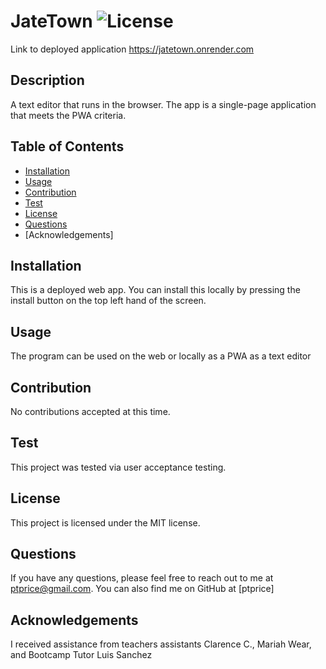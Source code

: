 
# JateTown ![License](https://img.shields.io/badge/License-MIT-blue.svg) 

Link to deployed application https://jatetown.onrender.com

## Description
A text editor that runs in the browser. The app is a single-page application that meets the PWA criteria.
## Table of Contents
* [Installation](#installation)
* [Usage](#usage)
* [Contribution](#contribution)
* [Test](#test)
* [License](#license)
* [Questions](#questions)
* [Acknowledgements]
## Installation
This is a deployed web app. You can install this locally by pressing the install button on the top left hand of the screen.
## Usage
The program can be used on the web or locally as a PWA as a text editor
## Contribution
No contributions accepted at this time. 
## Test
This project was tested via user acceptance testing. 
## License
This project is licensed under the MIT license.
## Questions
If you have any questions, please feel free to reach out to me at ptprice@gmail.com. You can also find me on GitHub at [ptprice]
## Acknowledgements
I received assistance from teachers assistants Clarence C., Mariah Wear, and Bootcamp Tutor Luis Sanchez